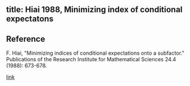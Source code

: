 title: Hiai 1988, Minimizing index of conditional expectatons 
---

## Reference

F. Hiai, "Minimizing indices of conditional expectations onto a subfactor." Publications of the Research Institute for Mathematical Sciences 24.4 (1988): 673-678.


[link](https://www.ems-ph.org/journals/show_abstract.php?issn=0034-5318&vol=24&iss=4&rank=9)

